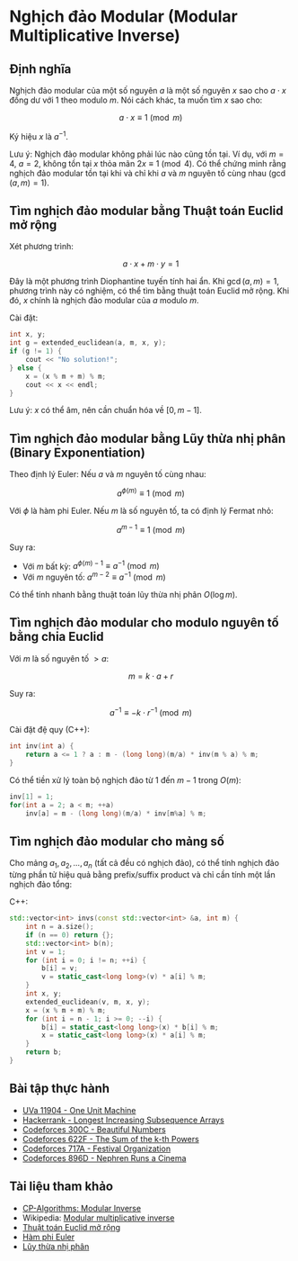 # Nghịch đảo Modular (Modular Multiplicative Inverse)

## Định nghĩa

Nghịch đảo modular của một số nguyên $a$ là một số nguyên $x$ sao cho $a \cdot x$ đồng dư với $1$ theo modulo $m$. Nói cách khác, ta muốn tìm $x$ sao cho:

$$a \cdot x \equiv 1 \pmod{m}$$

Ký hiệu $x$ là $a^{-1}$.

Lưu ý: Nghịch đảo modular không phải lúc nào cũng tồn tại. Ví dụ, với $m = 4$, $a = 2$, không tồn tại $x$ thỏa mãn $2x \equiv 1 \pmod{4}$. Có thể chứng minh rằng nghịch đảo modular tồn tại khi và chỉ khi $a$ và $m$ nguyên tố cùng nhau ($\gcd(a, m) = 1$).

## Tìm nghịch đảo modular bằng Thuật toán Euclid mở rộng

Xét phương trình:

$$a \cdot x + m \cdot y = 1$$

Đây là một phương trình Diophantine tuyến tính hai ẩn. Khi $\gcd(a, m) = 1$, phương trình này có nghiệm, có thể tìm bằng thuật toán Euclid mở rộng. Khi đó, $x$ chính là nghịch đảo modular của $a$ modulo $m$.

Cài đặt:
```cpp
int x, y;
int g = extended_euclidean(a, m, x, y);
if (g != 1) {
    cout << "No solution!";
} else {
    x = (x % m + m) % m;
    cout << x << endl;
}
```
Lưu ý: $x$ có thể âm, nên cần chuẩn hóa về $[0, m-1]$.

## Tìm nghịch đảo modular bằng Lũy thừa nhị phân (Binary Exponentiation)

Theo định lý Euler: Nếu $a$ và $m$ nguyên tố cùng nhau:

$$a^{\phi(m)} \equiv 1 \pmod{m}$$

Với $\phi$ là hàm phi Euler. Nếu $m$ là số nguyên tố, ta có định lý Fermat nhỏ:

$$a^{m-1} \equiv 1 \pmod{m}$$

Suy ra:
- Với $m$ bất kỳ: $a^{\phi(m)-1} \equiv a^{-1} \pmod{m}$
- Với $m$ nguyên tố: $a^{m-2} \equiv a^{-1} \pmod{m}$

Có thể tính nhanh bằng thuật toán lũy thừa nhị phân $O(\log m)$.

## Tìm nghịch đảo modular cho modulo nguyên tố bằng chia Euclid

Với $m$ là số nguyên tố $> a$:

$$m = k \cdot a + r$$

Suy ra:

$$a^{-1} \equiv -k \cdot r^{-1} \pmod{m}$$

Cài đặt đệ quy (C++):
```cpp
int inv(int a) {
    return a <= 1 ? a : m - (long long)(m/a) * inv(m % a) % m;
}
```
Có thể tiền xử lý toàn bộ nghịch đảo từ $1$ đến $m-1$ trong $O(m)$:
```cpp
inv[1] = 1;
for(int a = 2; a < m; ++a)
    inv[a] = m - (long long)(m/a) * inv[m%a] % m;
```

## Tìm nghịch đảo modular cho mảng số

Cho mảng $a_1, a_2, ..., a_n$ (tất cả đều có nghịch đảo), có thể tính nghịch đảo từng phần tử hiệu quả bằng prefix/suffix product và chỉ cần tính một lần nghịch đảo tổng:

C++:
```cpp
std::vector<int> invs(const std::vector<int> &a, int m) {
    int n = a.size();
    if (n == 0) return {};
    std::vector<int> b(n);
    int v = 1;
    for (int i = 0; i != n; ++i) {
        b[i] = v;
        v = static_cast<long long>(v) * a[i] % m;
    }
    int x, y;
    extended_euclidean(v, m, x, y);
    x = (x % m + m) % m;
    for (int i = n - 1; i >= 0; --i) {
        b[i] = static_cast<long long>(x) * b[i] % m;
        x = static_cast<long long>(x) * a[i] % m;
    }
    return b;
}
```

## Bài tập thực hành
- [UVa 11904 - One Unit Machine](https://uva.onlinejudge.org/index.php?option=com_onlinejudge&Itemid=8&page=show_problem&problem=3055)
- [Hackerrank - Longest Increasing Subsequence Arrays](https://www.hackerrank.com/contests/world-codesprint-5/challenges/longest-increasing-subsequence-arrays)
- [Codeforces 300C - Beautiful Numbers](http://codeforces.com/problemset/problem/300/C)
- [Codeforces 622F - The Sum of the k-th Powers](http://codeforces.com/problemset/problem/622/F)
- [Codeforces 717A - Festival Organization](http://codeforces.com/problemset/problem/717/A)
- [Codeforces 896D - Nephren Runs a Cinema](http://codeforces.com/problemset/problem/896/D)

## Tài liệu tham khảo
- [CP-Algorithms: Modular Inverse](https://cp-algorithms.com/algebra/module-inverse.html)
- Wikipedia: [Modular multiplicative inverse](http://en.wikipedia.org/wiki/Modular_multiplicative_inverse)
- [Thuật toán Euclid mở rộng](https://cp-algorithms.com/algebra/extended-euclid-algorithm.html)
- [Hàm phi Euler](https://cp-algorithms.com/algebra/phi-function.html)
- [Lũy thừa nhị phân](https://cp-algorithms.com/algebra/binary-exp.html)
